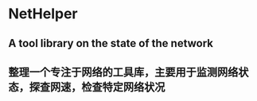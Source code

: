 # NetHelper

## A tool library on the state of the network

## 整理一个专注于网络的工具库，主要用于监测网络状态，探查网速，检查特定网络状况

